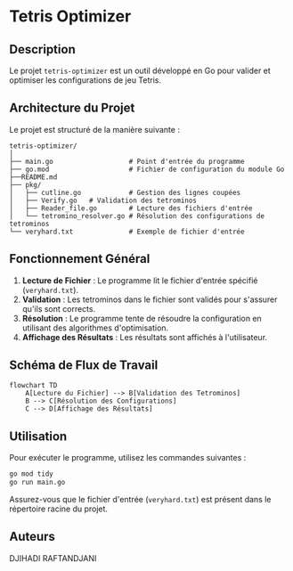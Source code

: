 
# Tetris Optimizer

## Description
Le projet `tetris-optimizer` est un outil développé en Go pour valider et optimiser les configurations de jeu Tetris.

## Architecture du Projet
Le projet est structuré de la manière suivante :
```
tetris-optimizer/
│
├── main.go                   # Point d'entrée du programme
├── go.mod                    # Fichier de configuration du module Go
├──README.md                   
├── pkg/
│   ├── cutline.go            # Gestion des lignes coupées
│   ├── Verify.go   # Validation des tetrominos
│   ├── Reader_file.go        # Lecture des fichiers d'entrée
│   └── tetromino_resolver.go # Résolution des configurations de tetrominos
└── veryhard.txt              # Exemple de fichier d'entrée
```

## Fonctionnement Général

1. **Lecture de Fichier** : Le programme lit le fichier d'entrée spécifié (`veryhard.txt`).
2. **Validation** : Les tetrominos dans le fichier sont validés pour s'assurer qu'ils sont corrects.
3. **Résolution** : Le programme tente de résoudre la configuration en utilisant des algorithmes d'optimisation.
4. **Affichage des Résultats** : Les résultats sont affichés à l'utilisateur.

## Schéma de Flux de Travail

```mermaid
flowchart TD
    A[Lecture du Fichier] --> B[Validation des Tetrominos]
    B --> C[Résolution des Configurations]
    C --> D[Affichage des Résultats]
```

## Utilisation
Pour exécuter le programme, utilisez les commandes suivantes :
```sh
go mod tidy
go run main.go
```
Assurez-vous que le fichier d'entrée (`veryhard.txt`) est présent dans le répertoire racine du projet.

## Auteurs

DJIHADI RAFTANDJANI
